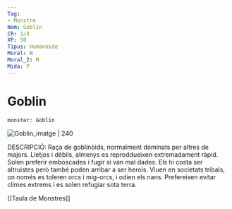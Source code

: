 ```yaml
---
Tag:
- Monstre
Nom: Goblin
CR: 1/4
XP: 50
Tipus: Humanoide
Moral: N
Moral_2: M
Mida: P
---
```

# Goblin

```statblock
monster: Goblin
```

![Goblin_imatge | 240](https://www.enworld.org/attachments/pzo9500-10-chuffy-jpg.111691/)

DESCRIPCIÓ: 
Raça de goblinòids, normalment dominats per altres de majors. Lletjos i dèbils, almenys es reproddueixen extremadament ràpid. Solen preferir emboscades i fugir si van mal dades. Els hi costa ser altruistes però també poden arribar a ser herois. Viuen en societats tribals, on només es toleren orcs i mig-orcs, i odien els nans. Prefereixen evitar climes extrems i es solen refugiar sota terra.

[[Taula de Monstres]]
